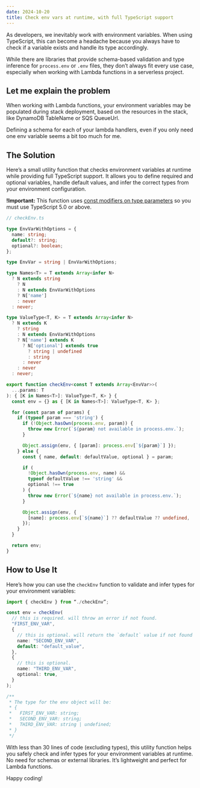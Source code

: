 ```yaml
---
date: 2024-10-20
title: Check env vars at runtime, with full TypeScript support
---
```


As developers, we inevitably work with environment variables. When using TypeScript, this can become a headache because you always have to check if a variable exists and handle its type accordingly.

While there are libraries that provide schema-based validation and type inference for `process.env` or `.env` files, they don’t always fit every use case, especially when working with Lambda functions in a serverless project.

## Let me explain the problem

When working with Lambda functions, your environment variables may be populated during stack deployment, based on the resources in the stack, like DynamoDB TableName or SQS QueueUrl.

Defining a schema for each of your lambda handlers, even if you only need one env variable seems a bit too much for me.

## The Solution

Here’s a small utility function that checks environment variables at runtime while providing full TypeScript support. It allows you to define required and optional variables, handle default values, and infer the correct types from your environment configuration.

**!Important:** This function uses [const modifiers on type parameters](https://www.typescriptlang.org/docs/handbook/release-notes/typescript-5-0.html#const-type-parameters) so you must use TypeScript 5.0 or above.

```ts
// checkEnv.ts

type EnvVarWithOptions = {
  name: string;
  default?: string;
  optional?: boolean;
};

type EnvVar = string | EnvVarWithOptions;

type Names<T> = T extends Array<infer N>
  ? N extends string
    ? N
    : N extends EnvVarWithOptions
    ? N['name']
    : never
  : never;

type ValueType<T, K> = T extends Array<infer N>
  ? N extends K
    ? string
    : N extends EnvVarWithOptions
    ? N['name'] extends K
      ? N['optional'] extends true
        ? string | undefined
        : string
      : never
    : never
  : never;

export function checkEnv<const T extends Array<EnvVar>>(
  ...params: T
): { [K in Names<T>]: ValueType<T, K> } {
  const env = {} as { [K in Names<T>]: ValueType<T, K> };

  for (const param of params) {
    if (typeof param === 'string') {
      if (!Object.hasOwn(process.env, param)) {
        throw new Error(`${param} not available in process.env.`);
      }

      Object.assign(env, { [param]: process.env[`${param}`] });
    } else {
      const { name, default: defaultValue, optional } = param;

      if (
        !Object.hasOwn(process.env, name) &&
        typeof defaultValue !== 'string' &&
        optional !== true
      ) {
        throw new Error(`${name} not available in process.env.`);
      }

      Object.assign(env, {
        [name]: process.env[`${name}`] ?? defaultValue ?? undefined,
      });
    }
  }

  return env;
}
```

## How to Use It

Here’s how you can use the `checkEnv` function to validate and infer types for your environment variables:

```ts
import { checkEnv } from “./checkEnv”;

const env = checkEnv(
  // this is required. will throw an error if not found.
  "FIRST_ENV_VAR",
  {
    // this is optional. will return the `default` value if not found
    name: "SECOND_ENV_VAR",
    default: "default_value",
  },
  {
    // this is optional.
    name: "THIRD_ENV_VAR",
    optional: true,
  }
);

/**
 * The type for the env object will be:
 * {
 *   FIRST_ENV_VAR: string;
 *   SECOND_ENV_VAR: string;
 *   THIRD_ENV_VAR: string | undefined;
 * }
 */
```

With less than 30 lines of code (excluding types), this utility function helps you safely check and infer types for your environment variables at runtime. No need for schemas or external libraries. It’s lightweight and perfect for Lambda functions.

Happy coding!
